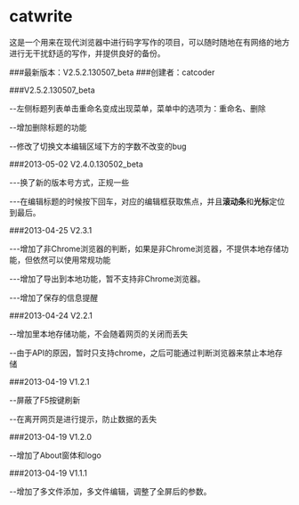 catwrite
========

这是一个用来在现代浏览器中进行码字写作的项目，可以随时随地在有网络的地方进行无干扰舒适的写作，并提供良好的备份。

###最新版本：V2.5.2.130507_beta
###创建者：catcoder


###V2.5.2.130507_beta

--左侧标题列表单击重命名变成出现菜单，菜单中的选项为：重命名、删除

--增加删除标题的功能

--修改了切换文本编辑区域下方的字数不改变的bug

###2013-05-02 V2.4.0.130502_beta

---换了新的版本号方式，正规一些

---在编辑标题的时候按下回车，对应的编辑框获取焦点，并且**滚动条**和**光标**定位到最后。


###2013-04-25 V2.3.1

---增加了非Chrome浏览器的判断，如果是非Chrome浏览器，不提供本地存储功能，但依然可以使用常规功能

---增加了导出到本地功能，暂不支持非Chrome浏览器。

---增加了保存的信息提醒


###2013-04-24 V2.2.1

--增加里本地存储功能，不会随着网页的关闭而丢失

--由于API的原因，暂时只支持chrome，之后可能通过判断浏览器来禁止本地存储

###2013-04-19 V1.2.1

--屏蔽了F5按键刷新

--在离开网页是进行提示，防止数据的丢失

###2013-04-19 V1.2.0

--增加了About窗体和logo

###2013-04-19 V1.1.1

--增加了多文件添加，多文件编辑，调整了全屏后的参数。